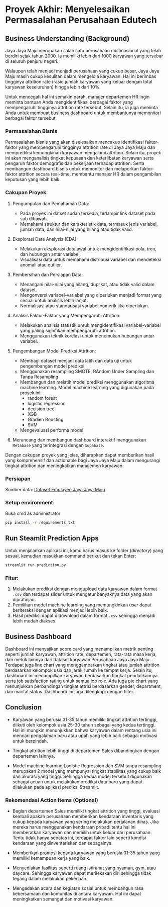 # Proyek Akhir: Menyelesaikan Permasalahan Perusahaan Edutech

## Business Understanding (Background)

Jaya Jaya Maju merupakan salah satu perusahaan multinasional yang telah berdiri sejak tahun 2000. Ia memiliki lebih dari 1000 karyawan yang tersebar di seluruh penjuru negeri. 

Walaupun telah menjadi menjadi perusahaan yang cukup besar, Jaya Jaya Maju masih cukup kesulitan dalam mengelola karyawan. Hal ini berimbas tingginya attrition rate (rasio jumlah karyawan yang keluar dengan total karyawan keseluruhan) hingga lebih dari 10%.

Untuk mencegah hal ini semakin parah, manajer departemen HR ingin meminta bantuan Anda mengidentifikasi berbagai faktor yang mempengaruhi tingginya attrition rate tersebut. Selain itu, ia juga meminta Anda untuk membuat business dashboard untuk membantunya memonitori berbagai faktor tersebut.


### Permasalahan Bisnis

<!-- Tuliskan seluruh permasalahan bisnis yang akan diselesaikan. -->
Permasalahan bisnis yang akan diselesaikan mencakup identifikasi faktor-faktor yang mempengaruhi tingginya attrition rate di Jaya Jaya Maju dan memprediksi kemungkinan karyawan mengalami attrition. Selain itu, proyek ini akan menganalisis tingkat kepuasan dan keterlibatan karyawan serta pengaruh faktor demografis dan pekerjaan terhadap attrition. Serta membangun dashboard bisnis untuk memonitor dan melaporkan faktor-faktor attrition secara real-time, membantu manajer HR dalam pengambilan keputusan yang lebih baik.

### Cakupan Proyek
<!-- Tuliskan cakupan proyek yang akan dikerjakan. -->

1. Pengumpulan dan Pemahaman Data:
    - Pada proyek ini datset sudah tersedia, terlampir link dataset pada sub dibawah.
    - Memahami struktur dan karakteristik data, termasuk jenis variabel, jumlah data, dan nilai-nilai yang hilang atau tidak valid.

2. Eksplorasi Data Analysis (EDA):
    - Melakukan eksplorasi data awal untuk mengidentifikasi pola, tren, dan hubungan antar variabel.
    - Visualisasi data untuk memahami distribusi variabel dan mendeteksi anomali atau outlier.

3. Pembersihan dan Persiapan Data:
    - Menangani nilai-nilai yang hilang, duplikat, atau tidak valid dalam dataset.
    - Mengonversi variabel-variabel yang diperlukan menjadi format yang sesuai untuk analisis lebih lanjut.
    - Normalisasi atau standarisasi variabel numerik jika diperlukan.

4. Analisis Faktor-Faktor yang Mempengaruhi Attrition:
    - Melakukan analisis statistik untuk mengidentifikasi variabel-variabel yang paling signifikan mempengaruhi attrition.
    - Menggunakan teknik korelasi untuk menemukan hubungan antar variabel.

5. Pengembangan Model Prediksi Attrition:
    - Membagi dataset menjadi data latih dan data uji untuk pengembangan model prediksi.
    - Menggunakan resampling SMOTE, RAndom Under Sampling dan Tanpa Resampling
    - Membangun dan melatih model prediksi menggunakan algoritma machine learning. Model machine learning yang digunakan pada proyek ini:
        - random forest
        - logistic regression
        - decision tree
        - XGB
        - Gradien Boosting
        - SVM
    - Mengevaluasi performa model

6. Merancang dan membangun dashboard interaktif menggunakan `Metabase` yang terintegrasi dengan `Supabase`.

Dengan cakupan proyek yang jelas, diharapkan dapat memberikan hasil yang komprehensif dan actionable bagi Jaya Jaya Maju dalam mengurangi tingkat attrition dan meningkatkan manajemen karyawan.

### Persiapan

Sumber data: <a href="https://github.com/dicodingacademy/dicoding_dataset/tree/main/employee">Dataset Employee Jaya Jaya Maju</a> 



### Setup environment:

Buka cmd as administrator

```bash
pip install -r requirements.txt
```


## Run Steamlit Prediction Apps

Untuk menjalankan aplikasi ini, kamu harus masuk ke folder (_directory_) yang sesuai, kemudian masukkan command berikut dan tekan Enter:
```bash
streamlit run prediction.py
```
### Fitur:

1. Melakukan prediksi dengan mengupload data karyawan dalam format `.csv` dan terdapat slider untuk mengatur banyaknya data yang akan dipratinjau.
2. Pemilihan model machine learning yang memungkinkan _user_ dapat beriteraksi dengan aplikasi menjadi lebih baik.
3. Hasil prediksi dapat didownload dalam format `.csv` sehingga menjadi lebih mudah diakses.


## Business Dashboard

Dashboard ini menyajikan score card yang menampilkan metrik penting seperti jumlah karyawan, attrition rate, departemen, rata-rata masa kerja, dan metrik lainnya dari dataset karyawan Perusahaan Jaya Jaya Maju. Terdapat juga line chart yang menggambarkan tingkat atau jumlah attrition berdasarkan kelompok usia dan jarak rumah ke tempat kerja. Selain itu, dashboard ini menampilkan karyawan berdasarkan tingkat pendidikannya serta job satisfaction rating untuk semua job role. Ada juga pie chart yang menunjukkan perbandingan tingkat attrisi berdasarkan gender, department, dan marital status. Dashboard ini juga dilengkapi dengan filter.


## Conclusion

- Karyawan yang berusia 31-35 tahun memiliki tingkat attrition tertinggi, diikuti oleh kelompok usia 25-30 tahun sebagai yang kedua tertinggi. Hal ini mungkin menunjukkan bahwa karyawan dalam rentang usia ini mencari pengalaman baru atau upah yang lebih baik sebagai motivasi untuk berpindah.

- Tingkat attrition lebih tinggi di departemen Sales dibandingkan dengan departemen lainnya.

- Model machine learning Logistic Regression dan SVM tanpa resampling merupakan 2 model yang mempunyai tingkat stabilitas yang cukup baik dan akurasi yang tinggi. Sehingga kedua model tersebut digunakan sebagai acuan untuk melakukan prediksi data baru yang dapat dilakukan pada aplikasi prediksi Streamlit.



### Rekomendasi Action Items (Optional)

- Bagian departemen Sales memiliki tingkat attrition yang tinggi, evaluasi kembali apakah perusahaan memberikan kendaraan inventaris yang cukup kepada karyawan yang sering melakukan perjalanan dinas. Jika mereka harus menggunakan kendaraan pribadi tentu hal ini memberatkan karyawan dan memilih untuk keluar dari perusahaan. Tentu tidak hanya sebatas ini, terdapat faktor lain seperti kondisi kendaraan yang dinventariskan dan sebagainya.

- Memberikan promosi kepada karyawan yang berusia 31-35 tahun yang memiliki kemampuan kerja yang baik.

- Menyediakan fasilitas seperti ruang istirahat yang nyaman, gym, atau daycare. Sehingga karyawan dapat merilekskan diri sehingga tidak tegang dalam melakukan pekerjaan.

- Mengadakan acara dan kegiatan sosial untuk membangun rasa kebersamaan dan komunitas di antara karyawan. Hal ini dapat meningkatkan semangat dan motivasi karyawan.
